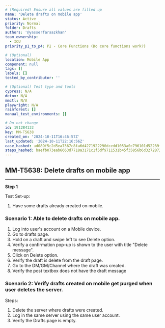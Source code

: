 ```yaml
---
# (Required) Ensure all values are filled up
name: 'Delete drafts on mobile app'
status: Active
priority: Normal
folder: Drafts
authors: '@yasserfaraazkhan'
team_ownership:
  - ICU
priority_p1_to_p4: P2 - Core Functions (Do core functions work?)

# (Optional)
location: Mobile App
component: null
tags: []
labels: []
tested_by_contributor: ''

# (Optional) Test type and tools
cypress: N/A
detox: N/A
mmctl: N/A
playwright: N/A
rainforest: []
manual_test_environments: []

# Do not change
id: 191284132
key: MM-T5638
created_on: '2024-10-11T16:46:57Z'
last_updated: '2024-10-11T22:16:56Z'
case_hashed: ad089f5c2d5ea7367c8fa6d4271922290dcedd1053a0c796101d52239ff9bbbb3ef0490e368ab162989b9b4651e3d331
steps_hashed: baefb073eab6663d7718a3171c1f5df9711531b45f35856b6d3272872ad5be1253f2f9eb932a87249c57a9cf03362178
---
```


<!-- (Auto-generated) Based on frontmatter's "key" and "name" -->

## MM-T5638: Delete drafts on mobile app

---

**Step 1**

Test Set-up:

1. Have some drafts already created on mobile.

### Scenario 1: Able to delete drafts on mobile app.

1. Log into user's account on a Mobile device.
2. Go to drafts page.
3. Hold on a draft and swipe left to see Delete option.
4. Verify a confirmation pop-up is shown to the user with title "Delete message".
5. Click on Delete option.
6. Verify the draft is delete from the draft page.
7. Go to the DM/GM/Channel where the draft was created.
8. Verify the post textbox does not have the draft message

### Scenario 2: Verify drafts created on mobile get purged when user deletes the server.

Steps:

1. Delete the server where drafts were created.
2. Log in the same server using the same user account.
3. Verify the Drafts page is empty.
